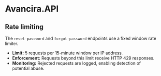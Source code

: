 # Avancira.API

## Rate limiting

The `reset-password` and `forgot-password` endpoints use a fixed window rate limiter.

- **Limit:** 5 requests per 15-minute window per IP address.
- **Enforcement:** Requests beyond this limit receive HTTP 429 responses.
- **Monitoring:** Rejected requests are logged, enabling detection of potential abuse.


